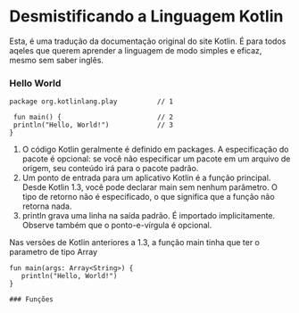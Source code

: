 # Desmistificando a Linguagem Kotlin
 Esta, é uma tradução da documentação original do site Kotlin. É para todos aqeles que querem aprender a linguagem de modo simples e eficaz, mesmo sem saber inglês.

### Hello World
```
package org.kotlinlang.play          // 1

 fun main() {                        // 2 
 println("Hello, World!")            // 3 
}
```

1. O código Kotlin geralmente é definido em packages. A especificação do pacote é opcional: se você não especificar um pacote em um arquivo de origem, seu conteúdo irá para o pacote padrão.
2. Um ponto de entrada para um aplicativo Kotlin é a função principal. Desde Kotlin 1.3, você pode declarar main sem nenhum parâmetro. O tipo de retorno não é especificado, o que significa que a função não retorna nada.
3. println grava uma linha na saída padrão. É importado implicitamente. Observe também que o ponto-e-vírgula é opcional.

  Nas versões de Kotlin anteriores a 1.3, a função main tinha que ter o parametro de tipo Array<string>
  
 ```
fun main(args: Array<String>) {
    println("Hello, World!")
}

### Funções
